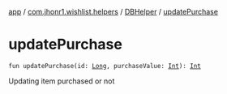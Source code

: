 [app](../../index.md) / [com.jhonr1.wishlist.helpers](../index.md) / [DBHelper](index.md) / [updatePurchase](./update-purchase.md)

# updatePurchase

`fun updatePurchase(id: `[`Long`](https://kotlinlang.org/api/latest/jvm/stdlib/kotlin/-long/index.html)`, purchaseValue: `[`Int`](https://kotlinlang.org/api/latest/jvm/stdlib/kotlin/-int/index.html)`): `[`Int`](https://kotlinlang.org/api/latest/jvm/stdlib/kotlin/-int/index.html)

Updating item purchased or not

